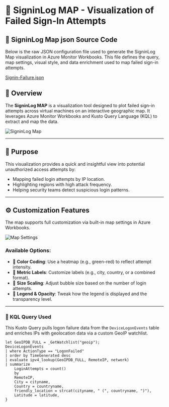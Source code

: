 # 🔐 SigninLog MAP - Visualization of Failed Sign-In Attempts

## 🧩 SigninLog Map json Source Code

Below is the raw JSON configuration file used to generate the SigninLog Map visualization in Azure Monitor Workbooks. This file defines the query, map settings, visual style, and data enrichment used to map failed sign-in attempts.

[Signin-Failure.json](https://github.com/Michael-Kangethe/SigninLog-Map/blob/main/Signin-Failures.json)

## 📌 Overview

The **SigninLog MAP** is a visualization tool designed to plot failed sign-in attempts across virtual machines on an interactive geographic map. It leverages Azure Monitor Workbooks and Kusto Query Language (KQL) to extract and map the data.


![SigninLog Map](https://github.com/user-attachments/assets/a0bf1e81-c2c6-4abf-ae89-c6b1cd98897f)

---

## 🧭 Purpose

This visualization provides a quick and insightful view into potential unauthorized access attempts by:

- Mapping failed login attempts by IP location.
- Highlighting regions with high attack frequency.
- Helping security teams detect suspicious login patterns.

---

## ⚙️ Customization Features

The map supports full customization via built-in map settings in Azure Workbooks.

![Map Settings](https://github.com/user-attachments/assets/e6b48221-474f-410a-aa6b-fbdfdd5358ac)


### Available Options:
- 🎨 **Color Coding**: Use a heatmap (e.g., green-red) to reflect attempt intensity.
- 📍 **Metric Labels**: Customize labels (e.g., city, country, or a combined format).
- 🔘 **Size Scaling**: Adjust bubble size based on the number of login attempts.
- 🧭 **Legend & Opacity**: Tweak how the legend is displayed and the transparency level.

---

### 🔎 KQL Query Used

This Kusto Query pulls logon failure data from the `DeviceLogonEvents` table and enriches IPs with geolocation data via a custom GeoIP watchlist.

```kusto
let GeoIPDB_FULL = _GetWatchlist("geoip");
DeviceLogonEvents
| where ActionType == "LogonFailed"
| order by TimeGenerated desc
| evaluate ipv4_lookup(GeoIPDB_FULL, RemoteIP, network)
| summarize 
    LoginAttempts = count() 
    by 
    RemoteIP, 
    City = cityname, 
    Country = countryname, 
    friendly_location = strcat(cityname, " (", countryname, ")"), 
    Latitude = latitude, 
}
